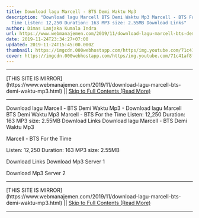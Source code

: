 ```yaml
---
title: Download lagu Marcell - BTS Demi Waktu Mp3
description: "Download lagu Marcell BTS Demi Waktu Mp3 Marcell - BTS For the
  Time Listen: 12,250 Duration: 163 MP3 size: 2.55MB Download Links"
author: Dimas Lanjaka Kumala Indra
url: https://www.webmanajemen.com/2019/11/download-lagu-marcell-bts-demi-waktu-mp3.html
date: 2019-11-24T23:34:27+07:00
updated: 2019-11-24T15:45:00.000Z
thumbnail: https://imgcdn.000webhostapp.com/https/img.youtube.com/71c41af8fb82cd666f99f6039bd8ec37.jpeg
cover: https://imgcdn.000webhostapp.com/https/img.youtube.com/71c41af8fb82cd666f99f6039bd8ec37.jpeg
---
```


<hr/> [THIS SITE IS MIRROR](https://www.webmanajemen.com/2019/11/download-lagu-marcell-bts-demi-waktu-mp3.html) || <a href="https://www.webmanajemen.com/2019/11/download-lagu-marcell-bts-demi-waktu-mp3.html" rel="follow" class="button" id="read-more">Skip to Full Contents (Read More)</a> <hr/> Download lagu Marcell - BTS Demi Waktu Mp3 - Download lagu Marcell BTS Demi Waktu Mp3 Marcell - BTS For the Time Listen: 12,250 Duration: 163 MP3 size: 2.55MB Download Links Download lagu Marcell - BTS Demi Waktu Mp3

  Marcell - BTS For the Time 

  Listen: 12,250 
  Duration: 163 
  MP3 size: 2.55MB 

  Download Links 
  Download Mp3 Server 1 

  Download Mp3 Server 2 
 <hr/> [THIS SITE IS MIRROR](https://www.webmanajemen.com/2019/11/download-lagu-marcell-bts-demi-waktu-mp3.html) || <a href="https://www.webmanajemen.com/2019/11/download-lagu-marcell-bts-demi-waktu-mp3.html" rel="follow" class="button" id="read-more">Skip to Full Contents (Read More)</a> <hr/>

<script>
    if (location.host.includes('dimaslanjaka12')) {
      location.replace('https://www.webmanajemen.com/2019/11/download-lagu-marcell-bts-demi-waktu-mp3.html');
    }
  </script>